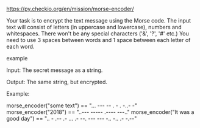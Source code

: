 https://py.checkio.org/en/mission/morse-encoder/

Your task is to encrypt the text message using the Morse code. 
The input text will consist of letters (in uppercase and lowercase), numbers and whitespaces. 
There won't be any special characters ('&', '?', '#' etc.)
You need to use 3 spaces between words and 1 space between each letter of each word.

example

Input: The secret message as a string.

Output: The same string, but encrypted.

Example:

morse_encoder("some text") == "... --- -- .   - . -..- -"
morse_encoder("2018") == "..--- ----- .---- ---.."
morse_encoder("It was a good day") == ".. -   .-- .- ...   .-   --. --- --- -..   -.. .- -.--"
